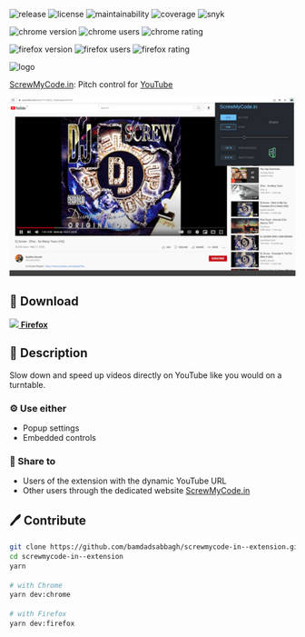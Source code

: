 ![release](https://img.shields.io/github/v/release/bamdadsabbagh/screwmycode-in--extension)
![license](https://img.shields.io/github/license/bamdadsabbagh/screwmycode-in--extension)
![maintainability](https://img.shields.io/codeclimate/maintainability/bamdadsabbagh/screwmycode-in--extension)
![coverage](https://img.shields.io/codeclimate/coverage/bamdadsabbagh/screwmycode-in--extension)
![snyk](https://img.shields.io/snyk/vulnerabilities/github/bamdadsabbagh/screwmycode-in--extension)

![chrome version](https://img.shields.io/chrome-web-store/v/lnoedjelpkmhegefhhjljmggjdicnbaa?label=chrome)
![chrome users](https://img.shields.io/chrome-web-store/users/lnoedjelpkmhegefhhjljmggjdicnbaa)
![chrome rating](https://img.shields.io/chrome-web-store/stars/lnoedjelpkmhegefhhjljmggjdicnbaa)

![firefox version](https://img.shields.io/amo/v/screwmycode-in?label=firefox)
![firefox users](https://img.shields.io/amo/users/screwmycode-in)
![firefox rating](https://img.shields.io/amo/stars/screwmycode-in?label=rating)

<img alt="logo" width="80px" src="https://raw.githubusercontent.com/bamdadsabbagh/screwmycode-in--www/master/public/icons/SCRW_KSET.svg">

[ScrewMyCode.in](https://www.screwmycode.in/): Pitch control for <a href="https://www.youtube.com/">YouTube</a>

![](assets/screenshots/screenshot-01.png)

## 🚀 Download

[<img height=30 src="https://icons.iconarchive.com/icons/cornmanthe3rd/plex/256/Internet-firefox-icon.png"> **Firefox**](https://addons.mozilla.org/firefox/addon/screwmycode-in/)

## 📖 Description

Slow down and speed up videos directly on YouTube like you would on a turntable.

### ⚙️ Use either

- Popup settings
- Embedded controls

### 📣 Share to

- Users of the extension with the dynamic YouTube URL
- Other users through the dedicated website [ScrewMyCode.in](https://www.screwmycode.in/)

## 🖊 Contribute

```bash
git clone https://github.com/bamdadsabbagh/screwmycode-in--extension.git
cd screwmycode-in--extension
yarn

# with Chrome
yarn dev:chrome

# with Firefox
yarn dev:firefox
```
